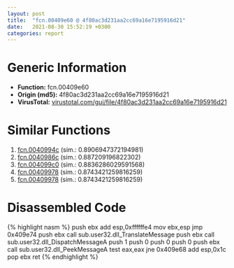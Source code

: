 ```yaml
---
layout: post
title:  "fcn.00409e60 @ 4f80ac3d231aa2cc69a16e7195916d21"
date:   2021-08-30 15:52:19 +0300
categories: report
---
```


# Generic Information
- **Function:** fcn.00409e60
- **Origin (md5):** 4f80ac3d231aa2cc69a16e7195916d21
- **VirusTotal:** [virustotal.com/gui/file/4f80ac3d231aa2cc69a16e7195916d21][virustotal_ref]



# Similar Functions

1. [fcn.0040994c][similar_1_ref] (sim.: 0.8906947372194981)
2. [fcn.0040986c][similar_2_ref] (sim.: 0.887209196822302)
3. [fcn.004099c0][similar_3_ref] (sim.: 0.8836286029591568)
4. [fcn.00409978][similar_4_ref] (sim.: 0.8743421259816259)
5. [fcn.00409978][similar_5_ref] (sim.: 0.8743421259816259)


# Disassembled Code

{% highlight nasm %}
push ebx
add esp,0xffffffe4
mov ebx,esp
jmp 0x409e74
push ebx
call sub.user32.dll_TranslateMessage
push ebx
call sub.user32.dll_DispatchMessageA
push 1
push 0
push 0
push 0
push ebx
call sub.user32.dll_PeekMessageA
test eax,eax
jne 0x409e68
add esp,0x1c
pop ebx
ret 
{% endhighlight %}


[similar_1_ref]: /report/fcn.0040994c@e1cfd2251920da7635928443c90c6b4d
[similar_2_ref]: /report/fcn.0040986c@241e401b92b37dc9e35b2948d20d17b3
[similar_3_ref]: /report/fcn.004099c0@7610eb4a4e290563f87db1cc0480b6e7
[similar_4_ref]: /report/fcn.00409978@e9398015e0cb217dd733ec66460ced7d
[similar_5_ref]: /report/fcn.00409978@e4a72fe437dbc99d650504e450f93aae
[virustotal_ref]: https://www.virustotal.com/gui/file/4f80ac3d231aa2cc69a16e7195916d21
